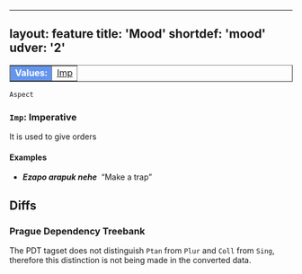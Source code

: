 
---
layout: feature
title: 'Mood'
shortdef: 'mood'
udver: '2'
---

<table class="typeindex" border="1">
<tr>
  <td style="background-color:cornflowerblue;color:white"><strong>Values:</strong> </td>
  <td><a href="#Imp">Imp</a></td>
</tr>
</table>

`Aspect`  

### <a name="Imp">`Imp`</a>: Imperative

It is used to give orders

#### Examples

* _<b>Ezapo arapuk nehe</b>&nbsp;_ “Make a trap”

</tr>
</table>

## Diffs
### Prague Dependency Treebank

The PDT tagset does not distinguish `Ptan` from `Plur` and `Coll` from `Sing`,
therefore this distinction is not being made in the converted data.
<!-- Interlanguage links updated Čt lis 12 09:43:03 CET 2020 -->
